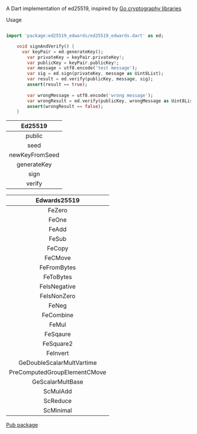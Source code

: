 A Dart implementation of ed25519, inspired by [Go cryptography libraries](https://github.com/golang/crypto/tree/master/ed25519)

Usage
```dart

import 'package:ed25519_edwards/ed25519_edwards.dart' as ed;

    void signAndVerify() {
      var keyPair = ed.generateKey();
        var privateKey = keyPair.privateKey!;
        var publicKey = keyPair.publicKey!;
        var message = utf8.encode('test message');
        var sig = ed.sign(privateKey, message as Uint8List);
        var result = ed.verify(publicKey, message, sig);
        assert(result == true);
      
        var wrongMessage = utf8.encode('wrong message');
        var wrongResult = ed.verify(publicKey, wrongMessage as Uint8List, sig);
        assert(wrongResult == false);
    }
```
| Ed25519 |
| :---: |
| public |
| seed |
| newKeyFromSeed |
| generateKey |
| sign |
| verify |

| Edwards25519 |
| :---: |
| FeZero |
| FeOne  |
| FeAdd |
| FeSub |
| FeCopy |
| FeCMove |
| FeFromBytes |
| FeToBytes |
| FeIsNegative |
| FeIsNonZero |
| FeNeg |
| FeCombine |
| FeMul |
| FeSqaure |
| FeSquare2 |
| FeInvert |
| GeDoubleScalarMultVartime |
| PreComputedGroupElementCMove |
| GeScalarMultBase |
| ScMulAdd |
| ScReduce |
| ScMinimal |

[Pub package](https://pub.dev/packages/ed25519_edwards)
